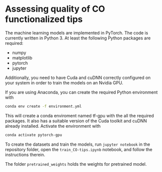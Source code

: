 # Assessing quality of CO functionalized tips

 The machine learning models are implemented in PyTorch. The code is currently written in Python 3. At least the following Python packages are required:
* numpy
* matplotlib
* pytorch
* jupyter

Additionally, you need to have Cuda and cuDNN correctly configured on your system in order to train the models on an Nvidia GPU.

If you are using Anaconda, you can create the required Python environment with
```sh
conda env create -f environment.yml
```
This will create a conda enviroment named tf-gpu with the all the required packages. It also has a suitable version of the Cuda toolkit and cuDNN already installed. Activate the environment with
```sh
conda activate pytorch-gpu
```

To create the datasets and train the models, run `jupyter notebook` in the repository folder, open the `train_CO-tips.ipynb` notebook, and follow the instructions therein.

The folder `pretrained_weights` holds the weights for pretrained model.

